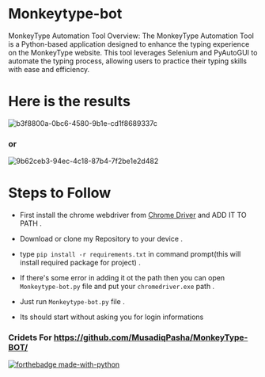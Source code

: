 # Monkeytype-bot 

MonkeyType Automation Tool Overview: The MonkeyType Automation Tool is a Python-based application designed to enhance the typing experience on the MonkeyType website. This tool leverages Selenium and PyAutoGUI to automate the typing process, allowing users to practice their typing skills with ease and efficiency.





# Here is the results



![b3f8800a-0bc6-4580-9b1e-cd1f8689337c](https://github.com/user-attachments/assets/c575ff44-74bb-41e6-a527-6ace52696377)





### or 








![9b62ceb3-94ec-4c18-87b4-7f2be1e2d482](https://github.com/user-attachments/assets/924f2af3-4257-494b-a3f8-af436586d1dc)








# Steps to Follow

- First install the chrome webdriver from [Chrome Driver](https://chromedriver.chromium.org/downloads) and ADD IT TO PATH .
-  Download or clone my Repository to your device .
- type `pip install -r requirements.txt` in command prompt(this will install required package for project) .
- If there's some error in adding it ot the path then you can open `Monkeytype-bot.py` file and put your `chromedriver.exe` path . 
- Just run `Monkeytype-bot.py` file .
 
 
- Its should start without asking you for login informations 


### Cridets For https://github.com/MusadiqPasha/MonkeyType-BOT/

[![forthebadge made-with-python](http://ForTheBadge.com/images/badges/made-with-python.svg)](https://www.python.org/)          
